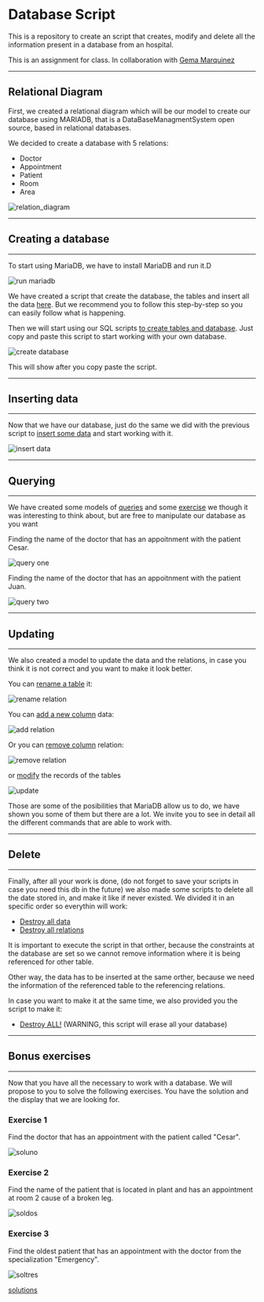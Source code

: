 # Database Script

This is a repository to create an script that creates, modify and delete all the information present in a database from an hospital.

This is an assignment for class. In collaboration with [Gema Marquinez](https://github.com/gmarquinez)

----

## Relational Diagram

First, we created a relational diagram which will be our model to create our database using MARIADB, that is a DataBaseManagmentSystem open source, based in relational databases.

We decided to create a database with 5 relations:

* Doctor
* Appointment
* Patient
* Room
* Area

![relation_diagram](./doc/ASSI06.drawio.png)

----

## Creating a database

----

To start using MariaDB, we have to install MariaDB and run it.D

![run mariadb](./doc/run_mariadb.png)

We have created a script that create the database, the tables and insert all the data [here](./scripts/start.sql). But we recommend you to follow this step-by-step so you can easily follow what is happening.

Then we will start using our SQL scripts [to create tables and database](./scripts/ddl.sql). Just copy and paste this script to start working with your own database.

![create database](./doc/create_database.png)

This will show after you copy paste the script.

----

## Inserting data

----

Now that we have our database, just do the same we did with the previous script to [insert some data](./scripts/dml.sql) and start working with it.

![insert data](./doc/insert_data.png)

----

## Querying

----

We have created some models of [queries](./scripts/queries.sql) and some [exercise](#bonus-exercises) we though it was interesting to think about, but are free to manipulate our database as you want

Finding the name of the doctor that has an appoitnment with the patient Cesar.

![query one](./doc/query_one.png)

Finding the name of the doctor that has an appoitnment with the patient Juan.

![query two](./doc/query_two.png)

----

## Updating

----

We also created a model to update the data and the relations, in case you think it is not correct and you want to make it look better.

You can [rename a table](./scripts/updating.sql) it:

![rename relation](./doc/renametable.png)

You can [add a new column](./scripts/updating.sql) data:

![add relation](./doc/add_relation.png)

Or you can [remove column](./scripts/updating.sql) relation:

![remove relation](./doc/remove_relation.png)

or [modify](./scripts/updating.sql) the records of the tables

![update](./doc/update_database.png)

Those are some of the posibilities that MariaDB allow us to do, we have shown you some of them but there are a lot. We invite you to see in detail all the different commands that are able to work with.

----

## Delete

----

Finally, after all your work is done, (do not forget to save your scripts in case you need this db in the future) we also made some scripts to delete all the date stored in, and make it like if never existed. We divided it in an specific order so everythin will work:

* [Destroy all data](./scripts/delete.sql)
* [Destroy all relations](./scripts/drop.sql)

It is important to execute the script in that orther, because the constraints at the database are set so we cannot remove information where it is being referenced for other table.

Other way, the data has to be inserted at the same orther, because we need the information of the referenced table to the referencing relations.

In case you want to make it at the same time, we also provided you the script to make it:

* [Destroy ALL!](./scripts/finish.sql) (WARNING, this script will erase all your database)

----

## Bonus exercises

----

Now that you have all the necessary to work with a database. We will propose to you to solve the following exercises. You have the solution and the display that we are looking for.

### Exercise 1

Find the doctor that has an appointment with the patient called "Cesar".

![soluno](./doc/sol_uno.png)

### Exercise 2

Find the name of the patient that is located in plant and has an appointment at room 2 cause of a broken leg.

![soldos](./doc/sol_dos.png)

### Exercise 3

Find the oldest patient that has an appointment with the doctor from the specialization "Emergency".

![soltres](./doc/soltres.png)

[solutions](./scripts/solutions.sql)

